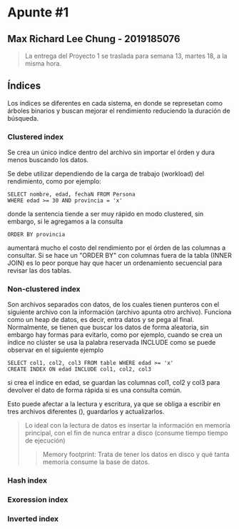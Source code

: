 # Apunte #1 
## Max Richard Lee Chung - 2019185076
> La entrega del Proyecto 1 se traslada para semana 13, martes 18, a la misma hora.

## Índices
Los índices se diferentes en cada sistema, en donde se represetan como árboles binarios y buscan mejorar el rendimiento reduciendo la duración de búsqueda.

### Clustered index
Se crea un único indice dentro del archivo sin importar el órden y dura menos buscando los datos. 

Se debe utilizar dependiendo de la carga de trabajo (workload) del rendimiento, como por ejemplo: 
```
SELECT nombre, edad, fechaN FROM Persona
WHERE edad >= 30 AND provincia = 'x'
```
donde la sentencia tiende a ser muy rápido en modo clustered, sin embargo, si le agregamos a la consulta 
```
ORDER BY provincia
```
aumentará mucho el costo del rendimiento por el órden de las columnas a consultar. Si se hace un "ORDER BY" con columnas fuera de la tabla (INNER JOIN) es lo peor porque hay que hacer un ordenamiento secuencial para revisar las dos tablas. 

### Non-clustered index
Son archivos separados con datos, de los cuales tienen punteros con el siguiente archivo con la información (archivo apunta otro archivo). Funciona como un heap de datos, es decir, entra datos y se pega al final. Normalmente, se tienen que buscar los datos de forma aleatoria, sin embargo hay formas para evitarlo, como por ejemplo, cuando se crea un índice no clúster se usa la palabra reservada INCLUDE como se puede observar en el siguiente ejemplo
```
SELECT col1, col2, col3 FROM table WHERE edad >= 'x'
CREATE INDEX ON edad INCLUDE col1, col2, col3 
```
si crea el indice en edad, se guardan las columnas col1, col2 y col3 para devolver el dato de forma rápida si es una consulta común. 

Esto puede afectar a la lectura y escritura, ya que se obliga a escribir en tres archivos diferentes (), guardarlos y actualizarlos.

> Lo ideal con la lectura de datos es insertar la información en memoria principal, con el fin de nunca entrar a disco (consume tiempo tiempo de ejecución)
>>Memory footprint: Trata de tener los datos en disco y qué tanta memoria consume la base de datos.



### Hash index


### Exoression index


### Inverted index
